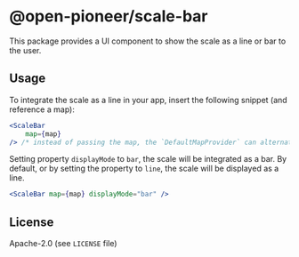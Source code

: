 # @open-pioneer/scale-bar

This package provides a UI component to show the scale as a line or bar to the user.

## Usage

To integrate the scale as a line in your app, insert the following snippet (and reference a map):

```jsx
<ScaleBar
    map={map}
/> /* instead of passing the map, the `DefaultMapProvider` can alternatively be used */
```

Setting property `displayMode` to `bar`, the scale will be integrated as a bar. By default, or by setting the property to `line`, the scale will be displayed as a line.

```jsx
<ScaleBar map={map} displayMode="bar" />
```

## License

Apache-2.0 (see `LICENSE` file)
